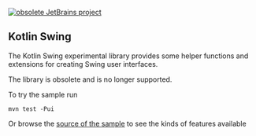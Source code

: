 [![obsolete JetBrains project](http://jb.gg/badges/obsolete.svg)](https://confluence.jetbrains.com/display/ALL/JetBrains+on+GitHub)

## Kotlin Swing

The Kotlin Swing experimental library provides some helper functions and extensions for creating Swing user interfaces.

The library is obsolete and is no longer supported.

To try the sample run

    mvn test -Pui

Or browse the [source of the sample](https://github.com/kotlin-projects/kotlin-swing/blob/master/src/test/kotlin/test/kotlin/swing/SwingSample.kt)
to see the kinds of features available
